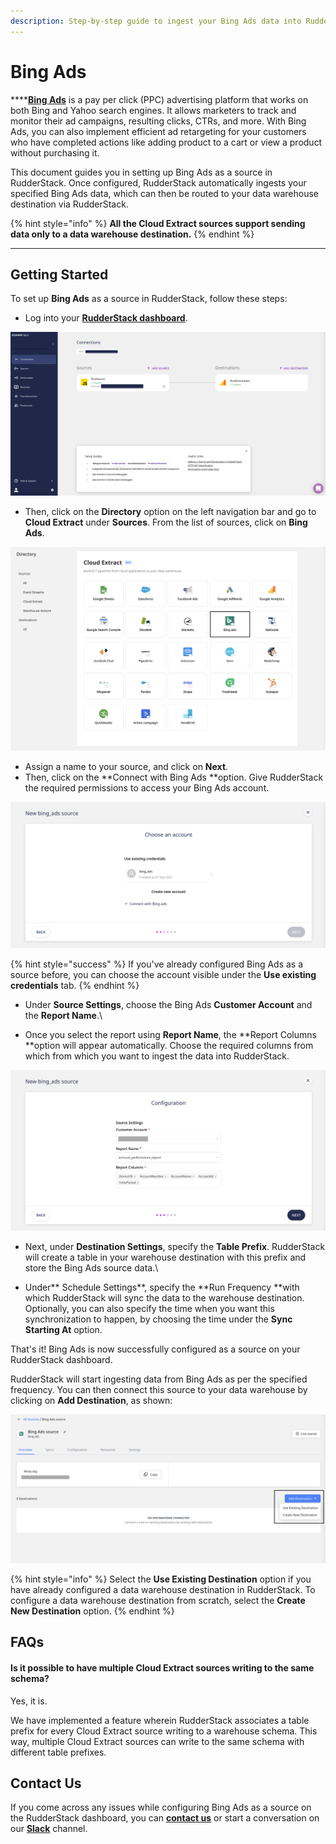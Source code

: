 ```yaml
---
description: Step-by-step guide to ingest your Bing Ads data into RudderStack.
---
```


# Bing Ads

****[**Bing Ads**](https://ads.microsoft.com) is a pay per click (PPC) advertising platform that works on both Bing and Yahoo search engines. It allows marketers to track and monitor their ad campaigns, resulting clicks, CTRs, and more. With Bing Ads, you can also implement efficient ad retargeting for your customers who have completed actions like adding product to a cart or view a product without purchasing it.

This document guides you in setting up Bing Ads as a source in RudderStack. Once configured, RudderStack automatically ingests your specified Bing Ads data, which can then be routed to your data warehouse destination via RudderStack.

{% hint style="info" %}
**All the Cloud Extract sources support sending data only to a data warehouse destination.**
{% endhint %}

****

## Getting Started

To set up **Bing Ads** as a source in RudderStack, follow these steps:

* Log into your [**RudderStack dashboard**](https://app.rudderlabs.com/signup?type=freetrial).

![](<../.gitbook/assets/1 (15) (1).png>)

* Then, click on the **Directory** option on the left navigation bar and go to **Cloud Extract** under **Sources**. From the list of sources, click on **Bing Ads**.

![](<../.gitbook/assets/1 (26).png>)

* Assign a name to your source, and click on **Next**.
* Then, click on the **Connect with Bing Ads **option. Give RudderStack the required permissions to access your Bing Ads account. 

![](<../.gitbook/assets/2 (30).png>)

{% hint style="success" %}
If you've already configured Bing Ads as a source before, you can choose the account visible under the **Use existing credentials** tab.
{% endhint %}

* Under **Source Settings**, choose the Bing Ads **Customer Account** and the **Report Name**.\

* Once you select the report using **Report Name**, the **Report Columns **option will appear automatically. Choose the required columns from which from which you want to ingest the data into RudderStack.

![](<../.gitbook/assets/3 (30).png>)

* Next, under **Destination Settings**, specify the **Table Prefix**. RudderStack will create a table in your warehouse destination with this prefix and store the Bing Ads source data.\

* Under** Schedule Settings**, specify the **Run Frequency **with which RudderStack will sync the data to the warehouse destination. Optionally, you can also specify the time when you want this synchronization to happen, by choosing the time under the **Sync Starting At** option.

That's it! Bing Ads is now successfully configured as a source on your RudderStack dashboard. 

RudderStack will start ingesting data from Bing Ads as per the specified frequency. You can then connect this source to your data warehouse by clicking on **Add Destination**, as shown:

![](<../.gitbook/assets/6 (24).png>)

{% hint style="info" %}
Select the **Use Existing Destination** option if you have already configured a data warehouse destination in RudderStack. To configure a data warehouse destination from scratch, select the **Create New Destination** option.
{% endhint %}

## FAQs

#### Is it possible to have multiple Cloud Extract sources writing to the same schema?

Yes, it is. 

We have implemented a feature wherein RudderStack associates a table prefix for every Cloud Extract source writing to a warehouse schema. This way, multiple Cloud Extract sources can write to the same schema with different table prefixes.

## Contact Us

If you come across any issues while configuring Bing Ads as a source on the RudderStack dashboard, you can [**contact us**](mailto:%20docs@rudderstack.com) or start a conversation on our [**Slack**](https://resources.rudderstack.com/join-rudderstack-slack) channel.
